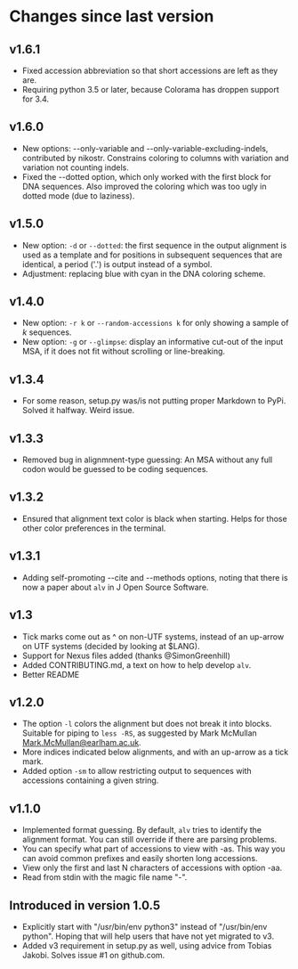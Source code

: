 # Changes since last version


## v1.6.1

* Fixed accession abbreviation so that short accessions are left as they are.
* Requiring python 3.5 or later, because Colorama has droppen support for 3.4.

## v1.6.0

* New options: --only-variable and --only-variable-excluding-indels, contributed by nikostr. Constrains coloring
  to columns with variation and variation not counting indels.
* Fixed the --dotted option, which only worked with the first block for DNA sequences. Also improved the coloring
  which was too ugly in dotted mode (due to laziness).

## v1.5.0

* New option: `-d` or `--dotted`: the first sequence in the output alignment is used as a template and for positions
  in subsequent sequences that are identical, a period ('.') is output instead of a symbol.
* Adjustment: replacing blue with cyan in the DNA coloring scheme.

## v1.4.0

* New option: `-r k` or `--random-accessions k` for only showing a sample of _k_ sequences.
* New option: `-g` or `--glimpse`: display an informative cut-out of the input MSA, if it does
  not fit without scrolling or line-breaking.

## v1.3.4

* For some reason, setup.py was/is not putting proper Markdown to PyPi. Solved it halfway. Weird issue.

## v1.3.3

* Removed bug in alignmnent-type guessing: An MSA without any full codon would be guessed to be
  coding sequences.

## v1.3.2

* Ensured that alignment text color is black when starting. Helps for those other color preferences
  in the terminal.

## v1.3.1

* Adding self-promoting --cite and --methods options, noting that there is now a paper
  about `alv` in J Open Source Software.

## v1.3

* Tick marks come out as ^ on non-UTF systems, instead of an up-arrow on UTF systems (decided by looking at $LANG).
* Support for Nexus files added (thanks @SimonGreenhill)
* Added CONTRIBUTING.md, a text on how to help develop `alv`.
* Better README

## v1.2.0

* The option `-l` colors the alignment but does not break it into blocks. Suitable for piping to `less -RS`,
  as suggested by Mark McMullan <Mark.McMullan@earlham.ac.uk>.
* More indices indicated below alignments, and with an up-arrow as a tick mark.
* Added option `-sm` to allow restricting output to sequences with accessions containing a given string.

## v1.1.0

* Implemented format guessing. By default, `alv` tries to identify the alignment format. You can still override if there are parsing problems.
* You can specify what part of accessions to view with -as. This way you can avoid common prefixes and easily shorten long accessions.
* View only the first and last N characters of accessions with option -aa.
* Read from stdin with the magic file name "-".


## Introduced in version 1.0.5

* Explicitly start with "/usr/bin/env python3" instead of "/usr/bin/env python". Hoping that will
  help users that have not yet migrated to v3.
* Added v3 requirement in setup.py as well, using advice from Tobias Jakobi. Solves issue #1 on github.com.
